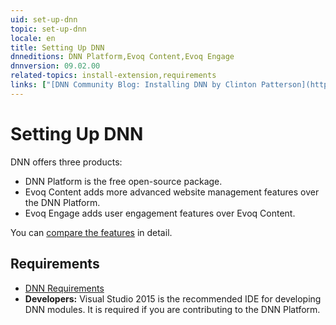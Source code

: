 ```yaml
---
uid: set-up-dnn
topic: set-up-dnn
locale: en
title: Setting Up DNN
dnneditions: DNN Platform,Evoq Content,Evoq Engage
dnnversion: 09.02.00
related-topics: install-extension,requirements
links: ["[DNN Community Blog: Installing DNN by Clinton Patterson](https://www.dnnsoftware.com/community-blog/cid/155070/installing-dnn)","[Setting up your DotNetNuke Module Development Environment by Chris Hammond](https://www.christoc.com/Tutorials/All-Tutorials/aid/1)"]
---
```


# Setting Up DNN

DNN offers three products:

*   DNN Platform is the free open-source package.
*   Evoq Content adds more advanced website management features over the DNN Platform.
*   Evoq Engage adds user engagement features over Evoq Content.

You can [compare the features](https://www.dnnsoftware.com/compare-dnn) in detail.

## Requirements

*   [DNN Requirements](xref:requirements)
*   **Developers:** Visual Studio 2015 is the recommended IDE for developing DNN modules. It is required if you are contributing to the DNN Platform.
